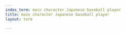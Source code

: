 ```yaml
---
index_term: main character Japanese baseball player
title: main character Japanese baseball player
layout: term

---
```

